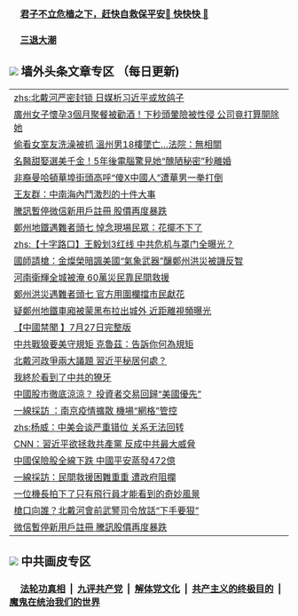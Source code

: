 
 ### &nbsp;&nbsp;&nbsp;&nbsp; [君子不立危樯之下，赶快自救保平安🍎 快快快 📩](https://github.com/pwgy/td/blob/master/README.md)

 ### &nbsp;&nbsp;&nbsp;&nbsp; [三退大潮](https://ww3.xkide.work/?key=zuuelqyfglsfjmgm&pin=65881581&ag=ogQuit&from=pw2) 

## <img src="https://img.icons8.com/cute-clipart/2x/circled-right.png"> 墙外头条文章专区 （每日更新)

<Table>
<tr><td colspan="2" align="left"><a href="https://cdn.cgei.work/?ag=c1473966&key=wjsottsjpndjwfkg&from=pw2">zhs:北戴河严密封锁 日媒析习近平或放鸽子</a></td></tr>
<tr><td colspan="2" align="left"><a href="https://cdn.cgei.work/?ag=c1474063&key=wjsottsjpndjwfkg&from=pw2">廣州女子懷孕3個月聚餐被勸酒！下秒頭暈險被性侵 公司竟打算開除她
</a></td></tr>
<tr><td colspan="2" align="left"><a href="https://cdn.cgei.work/?ag=c1474061&key=wjsottsjpndjwfkg&from=pw2">偷看女室友洗澡被抓 溫州男18樓墜亡…法院：無相關
</a></td></tr>
<tr><td colspan="2" align="left"><a href="https://cdn.cgei.work/?ag=c1474070&key=wjsottsjpndjwfkg&from=pw2">名醫甜娶選美千金！5年後電腦驚見她“醜陋秘密”秒離婚
</a></td></tr>
<tr><td colspan="2" align="left"><a href="https://cdn.cgei.work/?ag=c1474056&key=wjsottsjpndjwfkg&from=pw2">非裔曼哈頓華埠街頭高呼“傻X中國人”遭華男一拳打倒
</a></td></tr>
<tr><td colspan="2" align="left"><a href="https://cdn.cgei.work/?ag=c1473984&key=wjsottsjpndjwfkg&from=pw2">王友群：中南海內鬥激烈的十件大事
</a></td></tr>
<tr><td colspan="2" align="left"><a href="https://cdn.cgei.work/?ag=c1473962&key=wjsottsjpndjwfkg&from=pw2">騰訊暫停微信新用戶註冊 股價再度暴跌
</a></td></tr>
<tr><td colspan="2" align="left"><a href="https://cdn.cgei.work/?ag=c1474038&key=wjsottsjpndjwfkg&from=pw2">鄭州地鐵遇難者頭七 悼念現場民眾：花擺不下了
</a></td></tr>
<tr><td colspan="2" align="left"><a href="https://cdn.cgei.work/?ag=c1473977&key=wjsottsjpndjwfkg&from=pw2">zhs:【十字路口】王毅划3红线 中共危机与罩门全曝光？</a></td></tr>
<tr><td colspan="2" align="left"><a href="https://cdn.cgei.work/?ag=c1474055&key=wjsottsjpndjwfkg&from=pw2">國師請槍：金燦榮暗諷美國“氣象武器”釀鄭州洪災被譏反智
</a></td></tr>
<tr><td colspan="2" align="left"><a href="https://cdn.cgei.work/?ag=c1474052&key=wjsottsjpndjwfkg&from=pw2">河南衛輝全城被淹 60萬災民靠民間救援
</a></td></tr>
<tr><td colspan="2" align="left"><a href="https://cdn.cgei.work/?ag=c1474065&key=wjsottsjpndjwfkg&from=pw2">鄭州洪災遇難者頭七 官方用圍欄擋市民獻花
</a></td></tr>
<tr><td colspan="2" align="left"><a href="https://cdn.cgei.work/?ag=c1473991&key=wjsottsjpndjwfkg&from=pw2">疑鄭州地鐵車廂被蒙黑布拉出城外 近距離視頻曝光
</a></td></tr>
<tr><td colspan="2" align="left"><a href="https://cdn.cgei.work/?ag=c1473964&key=wjsottsjpndjwfkg&from=pw2">【中國禁聞 】7月27日完整版
</a></td></tr>
<tr><td colspan="2" align="left"><a href="https://cdn.cgei.work/?ag=c1474072&key=wjsottsjpndjwfkg&from=pw2">中共戰狼要美守規矩 克魯茲：告訴你何為規矩
</a></td></tr>
<tr><td colspan="2" align="left"><a href="https://cdn.cgei.work/?ag=c1474021&key=wjsottsjpndjwfkg&from=pw2">北戴河政爭兩大議題 習近平秘居何處？
</a></td></tr>
<tr><td colspan="2" align="left"><a href="https://cdn.cgei.work/?ag=c1473988&key=wjsottsjpndjwfkg&from=pw2">我終於看到了中共的獠牙
</a></td></tr>
<tr><td colspan="2" align="left"><a href="https://cdn.cgei.work/?ag=c1474039&key=wjsottsjpndjwfkg&from=pw2">中國股市徹底涼涼？ 投資者交易回歸“美國優先”
</a></td></tr>
<tr><td colspan="2" align="left"><a href="https://cdn.cgei.work/?ag=c1474060&key=wjsottsjpndjwfkg&from=pw2">一線採訪 ：南京疫情擴散 機場“網格”管控
</a></td></tr>
<tr><td colspan="2" align="left"><a href="https://cdn.cgei.work/?ag=c1473978&key=wjsottsjpndjwfkg&from=pw2">zhs:杨威：中美会谈严重错位 关系无法回转</a></td></tr>
<tr><td colspan="2" align="left"><a href="https://cdn.cgei.work/?ag=c1474009&key=wjsottsjpndjwfkg&from=pw2">CNN：習近平欲拯救共產黨 反成中共最大威脅
</a></td></tr>
<tr><td colspan="2" align="left"><a href="https://cdn.cgei.work/?ag=c1474062&key=wjsottsjpndjwfkg&from=pw2">中國保險股全線下跌 中國平安蒸發472億
</a></td></tr>
<tr><td colspan="2" align="left"><a href="https://cdn.cgei.work/?ag=c1474069&key=wjsottsjpndjwfkg&from=pw2">一線採訪：民間救援困難重重 遭政府阻攔
</a></td></tr>
<tr><td colspan="2" align="left"><a href="https://cdn.cgei.work/?ag=c1474015&key=wjsottsjpndjwfkg&from=pw2">一位機長拍下了只有飛行員才能看到的奇妙風景
</a></td></tr>
<tr><td colspan="2" align="left"><a href="https://cdn.cgei.work/?ag=c1473997&key=wjsottsjpndjwfkg&from=pw2">槍口向誰？北戴河會前武警司令放話“下手要狠”
</a></td></tr>
<tr><td colspan="2" align="left"><a href="https://cdn.cgei.work/?ag=c1474028&key=wjsottsjpndjwfkg&from=pw2">微信暫停新用戶註冊 騰訊股價再度暴跌
</a></td></tr>
 </Table>

 ## <img src="https://img.icons8.com/cute-clipart/2x/circled-right.png"> 中共画皮专区
 ### &nbsp;&nbsp;&nbsp;&nbsp; [法轮功真相](https://github.com/begood0513/basic/blob/master/README.md) &nbsp;|&nbsp; [九评共产党](https://github.com/begood0513/9ping.md/blob/master/README.md) &nbsp;|&nbsp; [解体党文化](https://github.com/begood0513/jtdwh.md/blob/master/README.md)   &nbsp;|&nbsp; [共产主义的终极目的](https://github.com/begood0513/gczydzjmd.md/blob/master/README.md) &nbsp;|&nbsp; [魔鬼在统治我们的世界](https://github.com/begood0513/gczydzjmd.md/blob/master/README.md) 
